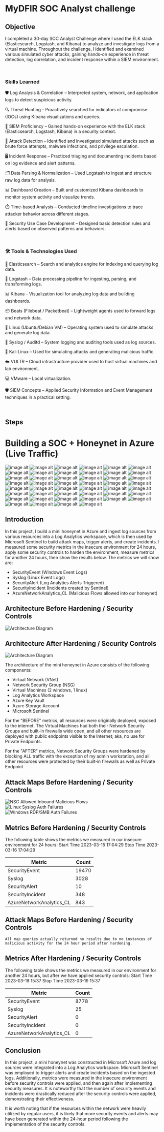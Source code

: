 # MyDFIR SOC Analyst challenge

## Objective

I completed a 30-day SOC Analyst Challenge where I used the ELK stack (Elasticsearch, Logstash, and Kibana) to analyze and investigate logs from a virtual machine. Throughout the challenge, I identified and examined various simulated cyber attacks, gaining hands-on experience in threat detection, log correlation, and incident response within a SIEM environment.

<br>

### Skills Learned

🛡️ Log Analysis & Correlation – Interpreted system, network, and application logs to detect suspicious activity.

🔍 Threat Hunting – Proactively searched for indicators of compromise (IOCs) using Kibana visualizations and queries.

🧠 SIEM Proficiency – Gained hands-on experience with the ELK stack (Elasticsearch, Logstash, Kibana) in a security context.

🚨 Attack Detection – Identified and investigated simulated attacks such as brute force attempts, malware infections, and privilege escalation.

🖥️ Incident Response – Practiced triaging and documenting incidents based on log evidence and alert patterns.

🗂️ Data Parsing & Normalization – Used Logstash to ingest and structure raw log data for analysis.

📊 Dashboard Creation – Built and customized Kibana dashboards to monitor system activity and visualize trends.

⏱️ Time-based Analysis – Conducted timeline investigations to trace attacker behavior across different stages.

🧰 Security Use Case Development – Designed basic detection rules and alerts based on observed patterns and behaviors.

<br>

### 🛠️ Tools & Technologies Used

🔎 Elasticsearch – Search and analytics engine for indexing and querying log data.

🔄 Logstash – Data processing pipeline for ingesting, parsing, and transforming logs.

📊 Kibana – Visualization tool for analyzing log data and building dashboards.

📦 Beats (Filebeat / Packetbeat) – Lightweight agents used to forward logs and network data.

🐧 Linux (Ubuntu/Debian VM) – Operating system used to simulate attacks and generate log data.

📝 Syslog / Auditd – System logging and auditing tools used as log sources.

🎯 Kali Linux – Used for simulating attacks and generating malicious traffic.

☁️ VULTR – Cloud infrastructure provider used to host virtual machines and lab environment.

💻 VMware – Local virtualization.

🛡️ SIEM Concepts – Applied Security Information and Event Management techniques in a practical setting.

<br>

## Steps
# Building a SOC + Honeynet in Azure (Live Traffic)
![image alt](https://github.com/TylerTweedie/MyDFIR-SOC-analyst/blob/main/VULTR%20VPC%20Creation.png?raw=true)
![image alt](https://github.com/TylerTweedie/MyDFIR-SOC-analyst/blob/main/Day%203%20VPC%20IP%20172.31.0.3.png?raw=true)
![image alt](https://github.com/TylerTweedie/MyDFIR-SOC-analyst/blob/main/VPC%20Server%20Specs.png?raw=true)
![image alt](https://github.com/TylerTweedie/MyDFIR-SOC-analyst/blob/main/VPC%20Server%20Specs.png?raw=true)
![image alt](https://github.com/TylerTweedie/MyDFIR-SOC-analyst/blob/main/repositories%20updated.png?raw=true)
![image alt](https://github.com/TylerTweedie/MyDFIR-SOC-analyst/blob/main/Day%203%20Downloaded%20elastic%20search%20via%20CLI.png?raw=true)
![image alt](https://github.com/TylerTweedie/MyDFIR-SOC-analyst/blob/main/Day%203%20Elastic%20search%20install%20confirmation%20and%20version.png?raw=true)
![image alt](https://github.com/TylerTweedie/MyDFIR-SOC-analyst/blob/main/Day%203%20obtaining%20security%20auto%20configuration%20information%20.png?raw=true)
![image alt](https://github.com/TylerTweedie/MyDFIR-SOC-analyst/blob/main/Day%203%20-Elastic%20Search%20.yml%20file.png?raw=true)
![image alt](https://github.com/TylerTweedie/MyDFIR-SOC-analyst/blob/main/Day%203%20-%20Obtaining%20Public%20IP%20address%20149.248.61.82:23%20for%20elastic%20search%20instance.png?raw=true)
![image alt](https://github.com/TylerTweedie/MyDFIR-SOC-analyst/blob/main/Day%203-Adding%20public%20IP%20address%20and%20http%20port.png?raw=true)
![image alt](https://github.com/TylerTweedie/MyDFIR-SOC-analyst/blob/main/Day%204%20-%20Creating%20a%20firewall%20group.png?raw=true)
![image alt](https://github.com/TylerTweedie/MyDFIR-SOC-analyst/blob/main/Day%204-%20Starting%20up%20elastic%20search%20service.png?raw=true)
![image alt](https://github.com/TylerTweedie/MyDFIR-SOC-analyst/blob/main/Day%204%20-%20Downloading%20Kibana%20via%20CLI.png?raw=true)
![image alt](https://github.com/TylerTweedie/MyDFIR-SOC-analyst/blob/main/Day%204%20-%20Kibana%20installed%20and%20version.png?raw=true)
![image alt](https://github.com/TylerTweedie/MyDFIR-SOC-analyst/blob/main/Day%204%20-%20Kibana%20successfully%20installed.png?raw=true)
![image alt](https://github.com/TylerTweedie/MyDFIR-SOC-analyst/blob/main/Day%204%20-%20allowing%20server%20port%20and%20server%20Host%20to%20be%20public%20IP%20instead%20of%20local%20host%20on%20Kibana%20server.png?raw=true)
![image alt](https://github.com/TylerTweedie/MyDFIR-SOC-analyst/blob/main/Day%204%20-%20Kibana%20running%20successfully.png?raw=true)
![image alt](https://github.com/TylerTweedie/MyDFIR-SOC-analyst/blob/main/Day%204%20-%20binaries%20for%20Elastic%20Search%20need%20enrollement%20token.png?raw=true)
![image alt](https://github.com/TylerTweedie/MyDFIR-SOC-analyst/blob/main/Day%204%20-%20Trouble%20shooting%20checking%20if%20services%20are%20active.png?raw=true)
![image alt](https://github.com/TylerTweedie/MyDFIR-SOC-analyst/blob/main/Day%204%20-%20added%20ufw%20to%20allow%205601%20-%20Added%20rule%20to%20firewall%20for%20port%205601.png?raw=true)
![image alt](https://github.com/TylerTweedie/MyDFIR-SOC-analyst/blob/main/Day%204%20-%20added%20enrollment%20token%20for%20Elastic%20search%20and%20now%20verifying%20Kibana.png?raw=true)
![image alt](https://github.com/TylerTweedie/MyDFIR-SOC-analyst/blob/main/Day%204%20-sucessfully%20logged%20in-%20homepage%20of%20Elastic%20search.png?raw=true)
![image alt](https://github.com/TylerTweedie/MyDFIR-SOC-analyst/blob/main/Day%205%20-%20Deployed%20windows%20server.png?raw=true)
![image alt](https://github.com/TylerTweedie/MyDFIR-SOC-analyst/blob/main/Day%207%20-%20Adding%20Fleet%20server.png?raw=true)
![image alt](https://github.com/TylerTweedie/MyDFIR-SOC-analyst/blob/main/Day%207%20-%20configuring%20fleet%20server.png?raw=true)
![image alt](https://github.com/TylerTweedie/MyDFIR-SOC-analyst/blob/main/Day%207%20-%20adding%20fleet%20server%20to%20centralized%20host.png?raw=true)
![image alt]()
![image alt]()
![image alt]()
![image alt]()
![image alt]()
![image alt]()
![image alt]()
![image alt]()
![image alt]()
![image alt]()
![image alt]()
![image alt]()
![image alt]()
![image alt]()
![image alt]()
![image alt]()
![image alt]()
![image alt]()
![image alt]()
## Introduction

In this project, I build a mini honeynet in Azure and ingest log sources from various resources into a Log Analytics workspace, which is then used by Microsoft Sentinel to build attack maps, trigger alerts, and create incidents. I measured some security metrics in the insecure environment for 24 hours, apply some security controls to harden the environment, measure metrics for another 24 hours, then show the results below. The metrics we will show are:

- SecurityEvent (Windows Event Logs)
- Syslog (Linux Event Logs)
- SecurityAlert (Log Analytics Alerts Triggered)
- SecurityIncident (Incidents created by Sentinel)
- AzureNetworkAnalytics_CL (Malicious Flows allowed into our honeynet)

## Architecture Before Hardening / Security Controls
![Architecture Diagram](https://i.imgur.com/aBDwnKb.jpg)

## Architecture After Hardening / Security Controls
![Architecture Diagram](https://i.imgur.com/YQNa9Pp.jpg)

The architecture of the mini honeynet in Azure consists of the following components:

- Virtual Network (VNet)
- Network Security Group (NSG)
- Virtual Machines (2 windows, 1 linux)
- Log Analytics Workspace
- Azure Key Vault
- Azure Storage Account
- Microsoft Sentinel

For the "BEFORE" metrics, all resources were originally deployed, exposed to the internet. The Virtual Machines had both their Network Security Groups and built-in firewalls wide open, and all other resources are deployed with public endpoints visible to the Internet; aka, no use for Private Endpoints.

For the "AFTER" metrics, Network Security Groups were hardened by blocking ALL traffic with the exception of my admin workstation, and all other resources were protected by their built-in firewalls as well as Private Endpoint

## Attack Maps Before Hardening / Security Controls
![NSG Allowed Inbound Malicious Flows](https://i.imgur.com/1qvswSX.png)<br>
![Linux Syslog Auth Failures](https://i.imgur.com/G1YgZt6.png)<br>
![Windows RDP/SMB Auth Failures](https://i.imgur.com/ESr9Dlv.png)<br>

## Metrics Before Hardening / Security Controls

The following table shows the metrics we measured in our insecure environment for 24 hours:
Start Time 2023-03-15 17:04:29
Stop Time 2023-03-16 17:04:29

| Metric                   | Count
| ------------------------ | -----
| SecurityEvent            | 19470
| Syslog                   | 3028
| SecurityAlert            | 10
| SecurityIncident         | 348
| AzureNetworkAnalytics_CL | 843

## Attack Maps Before Hardening / Security Controls

```All map queries actually returned no results due to no instances of malicious activity for the 24 hour period after hardening.```

## Metrics After Hardening / Security Controls

The following table shows the metrics we measured in our environment for another 24 hours, but after we have applied security controls:
Start Time 2023-03-18 15:37
Stop Time	2023-03-19 15:37

| Metric                   | Count
| ------------------------ | -----
| SecurityEvent            | 8778
| Syslog                   | 25
| SecurityAlert            | 0
| SecurityIncident         | 0
| AzureNetworkAnalytics_CL | 0

## Conclusion

In this project, a mini honeynet was constructed in Microsoft Azure and log sources were integrated into a Log Analytics workspace. Microsoft Sentinel was employed to trigger alerts and create incidents based on the ingested logs. Additionally, metrics were measured in the insecure environment before security controls were applied, and then again after implementing security measures. It is noteworthy that the number of security events and incidents were drastically reduced after the security controls were applied, demonstrating their effectiveness.

It is worth noting that if the resources within the network were heavily utilized by regular users, it is likely that more security events and alerts may have been generated within the 24-hour period following the implementation of the security controls.
